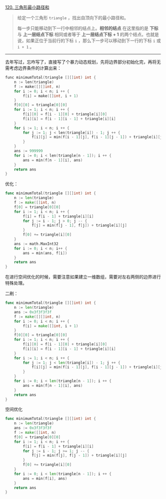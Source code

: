 [120. 三角形最小路径和](https://leetcode.cn/problems/triangle/)

> 给定一个三角形 `triangle` ，找出自顶向下的最小路径和。
>
> 每一步只能移动到下一行中相邻的结点上。**相邻的结点** 在这里指的是 **下标** 与 **上一层结点下标** 相同或者等于 **上一层结点下标 + 1** 的两个结点。也就是说，如果正位于当前行的下标 `i` ，那么下一步可以移动到下一行的下标 `i` 或 `i + 1` 。

---

去年写过，忘咋写了，直接写了个暴力动态规划，先将边界部分初始化完，再将无需考虑边界条件的计算出来：

```c
func minimumTotal(triangle [][]int) int {
    n := len(triangle)
    f := make([][]int, n)
    for i := 0; i < n; i ++ {
        f[i] = make([]int, i + 1)
    }
    f[0][0] = triangle[0][0]
    for i := 1; i < n; i ++ {
        f[i][0] = f[i - 1][0] + triangle[i][0]
        f[i][i] = f[i - 1][i - 1] + triangle[i][i]
    }
    for i := 1; i < n; i ++ {
        for j := 1; j < len(triangle[i]) - 1; j ++ {
            f[i][j] = min(f[i - 1][j], f[i - 1][j - 1]) + triangle[i][j]
        }
    }
    ans := 999999
    for i := 0; i < len(triangle[n - 1]); i ++ {
        ans = min(f[n - 1][i], ans)
    }
    return ans
}
```

优化：

```go
func minimumTotal(triangle [][]int) int {
    n := len(triangle)
    f := make([]int, n)
    f[0] = triangle[0][0]
    for i := 1; i < n; i ++ {
        f[i] = f[i - 1] + triangle[i][i]
        for j := i - 1; j > 0; j -- {
            f[j] = min(f[j - 1], f[j]) + triangle[i][j]
        }
        f[0] += triangle[i][0]
    }
    ans := math.MaxInt32
    for i := 0; i < n; i++ {
        ans = min(ans, f[i])
    }
    return ans
}
```

在进行空间优化的时候，需要注意如果建立一维数组，需要对左右两侧的边界进行特殊处理。

二刷：

```go
func minimumTotal(triangle [][]int) int {
    n := len(triangle)
    ans := 0x3f3f3f3f
    f := make([][]int, n)
    for i := 0; i < n; i ++ {
        f[i] = make([]int, i + 1)
    }
    f[0][0] = triangle[0][0]
    for i := 1; i < n; i ++ {
        f[i][0] = f[i - 1][0] + triangle[i][0]
        f[i][i] = f[i - 1][i - 1] + triangle[i][i]
    }
    for i := 1; i < n; i ++ {
        for j := 1; j < len(triangle[i]) - 1; j ++ {
            f[i][j] = min(f[i - 1][j], f[i - 1][j - 1]) + triangle[i][j]
        }
    }
    for i := 0; i < len(triangle[n - 1]); i ++ {
        ans = min(f[n - 1][i], ans)
    }
    return ans
}
```

空间优化

```go
func minimumTotal(triangle [][]int) int {
    n := len(triangle)
    ans := 0x3f3f3f3f
    f := make([]int, n)
    f[0] = triangle[0][0]
    for i := 1; i < n; i ++ {
        f[i] = f[i - 1] + triangle[i][i]
        for j := i - 1; j >= 1; j -- {
            f[j] = min(f[j], f[j - 1]) + triangle[i][j]
        }
        f[0] += triangle[i][0]
    }
    for i := 0; i < len(triangle[n - 1]); i ++ {
        ans = min(f[i], ans)
    }
    return ans
}
```

